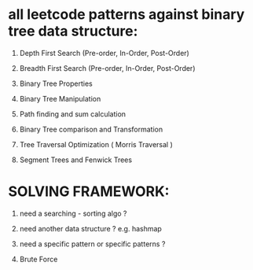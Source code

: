 # all leetcode patterns against binary tree data structure:

1. Depth First Search (Pre-order, In-Order, Post-Order)

2. Breadth First Search (Pre-order, In-Order, Post-Order)

3. Binary Tree Properties

4. Binary Tree Manipulation

5. Path finding and sum calculation

6. Binary Tree comparison and Transformation

7. Tree Traversal Optimization ( Morris Traversal )

8. Segment Trees and Fenwick Trees



# SOLVING FRAMEWORK:

1. need a searching - sorting algo ?

2. need another data structure ? e.g. hashmap

3. need a specific pattern or specific patterns ?

4. Brute Force